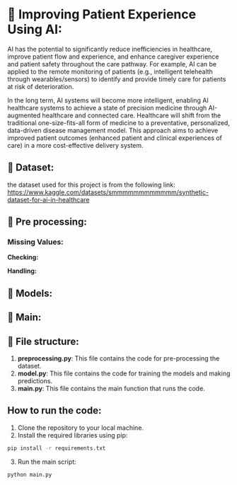 # 🌟 Improving Patient Experience Using AI:
AI has the potential to significantly reduce inefficiencies in healthcare, improve patient flow and experience, and enhance caregiver experience and patient safety throughout the care pathway. For example, AI can be applied to the remote monitoring of patients (e.g., intelligent telehealth through wearables/sensors) to identify and provide timely care for patients at risk of deterioration.

In the long term, AI systems will become more intelligent, enabling AI healthcare systems to achieve a state of precision medicine through AI-augmented healthcare and connected care. Healthcare will shift from the traditional one-size-fits-all form of medicine to a preventative, personalized, data-driven disease management model. This approach aims to achieve improved patient outcomes (enhanced patient and clinical experiences of care) in a more cost-effective delivery system.

## 🧮 Dataset:
the dataset used for this project is from the following link:
https://www.kaggle.com/datasets/smmmmmmmmmmmm/synthetic-dataset-for-ai-in-healthcare


## 🔄 Pre processing:
### Missing Values:
__Checking:__

__Handling:__

## 🤖 Models:

## 🤝 Main:


## 📂 File structure:
1. **preprocessing.py**: This file contains the code for pre-processing the dataset.
2. **model.py**: This file contains the code for training the models and making predictions.
3. **main.py**: This file contains the main function that runs the code.

## How to run the code:
1. Clone the repository to your local machine.
2. Install the required libraries using pip:
```bash
pip install -r requirements.txt
```
3. Run the main script:
```bash
python main.py
```
